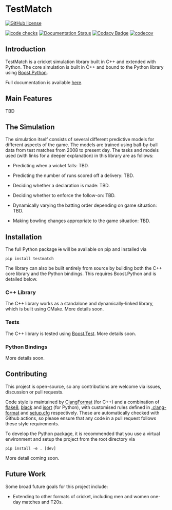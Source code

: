 # TestMatch

[![GitHub license](https://img.shields.io/github/license/LiamBlake/TestMatch.svg)](https://github.com/LiamBlake/TestMatch/blob/master/LICENSE)

[![code checks](https://github.com/LiamBlake/TestMatch/actions/workflows/checks.yml/badge.svg)](https://github.com/LiamBlake/TestMatch/actions/workflows/checks.yml) [![Documentation Status](https://readthedocs.org/projects/testmatch/badge/?version=latest)](https://testmatch.readthedocs.io/en/latest/?badge=latest) [![Codacy Badge](https://app.codacy.com/project/badge/Grade/f6f55f2a99bf40ceb541b5351616e77c)](https://www.codacy.com/gh/LiamBlake/TestMatch/dashboard?utm_source=github.com&utm_medium=referral&utm_content=LiamBlake/TestMatch&utm_campaign=Badge_Grade) [![codecov](https://codecov.io/gh/LiamBlake/TestMatch/branch/master/graph/badge.svg?token=E9O2ERHKT8)](https://codecov.io/gh/LiamBlake/TestMatch)

## Introduction

TestMatch is a cricket simulation library built in C++ and extended with Python. The core simulation is built in C++ and bound to the Python library using [Boost.Python](https://github.com/boostorg/python).

Full documentation is available [here](https://testmatch.readthedocs.io).

## Main Features
TBD


## The Simulation

The simulation itself consists of several different predictive models for different aspects of the game. The models are trained using ball-by-ball data from test matches from 2008 to present day. The tasks and models used (with links for a deeper explanation) in this library are as follows:

- Predicting when a wicket falls: TBD.

- Predicting the number of runs scored off a delivery: TBD.

- Deciding whether a declaration is made: TBD.

- Deciding whether to enforce the follow-on: TBD.

- Dynamically varying the batting order depending on game situation: TBD.

- Making bowling changes appropriate to the game situation: TBD.

## Installation

The full Python package ~~is~~ will be available on pip and installed via

```
pip install testmatch
```

The library can also be built entirely from source by building both the C++ core library and the Python bindings. This requires Boost.Python and is detailed below.

### C++ Library

The C++ library works as a standalone and dynamically-linked library, which is built using CMake. More details soon.

### Tests

The C++ library is tested using [Boost.Test](https://github.com/boostorg/test). More details soon.

### Python Bindings

More details soon.

## Contributing

This project is open-source, so any contributions are welcome via issues, discussion or pull requests.

Code style is maintained by [ClangFormat](https://clang.llvm.org/docs/ClangFormat.html) (for C++) and a combination of [flake8](https://github.com/PyCQA/flake8), [black](https://github.com/psf/black) and [isort](https://github.com/PyCQA/isort) (for Python), with customised rules defined in [.clang-format](https://github.com/LiamBlake/TestMatch/blob/master/setup.cfg) and [setup.cfg](https://github.com/LiamBlake/TestMatch/blob/master/.clang-format) respectively. These are automatically checked with Github actions, so please ensure that any code in a pull request follows these style requirements.

To develop the Python package, it is recommended that you use a virtual environment and setup the project from the root directory via

```
pip install -e . [dev]
```

More detail coming soon.

## Future Work

Some broad future goals for this project include:

- Extending to other formats of cricket, including men and women one-day matches and T20s.
